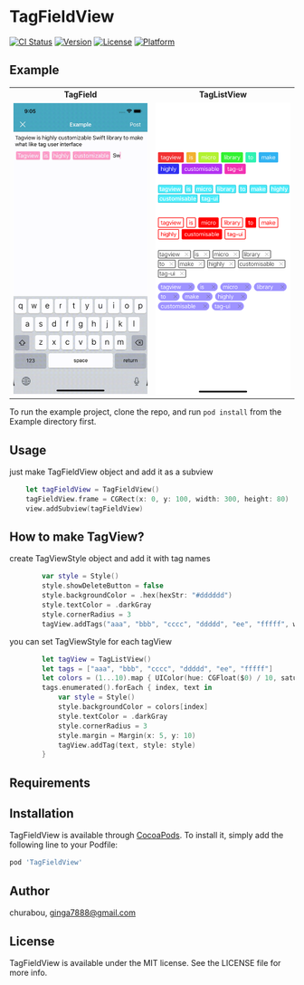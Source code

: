 # TagFieldView

[![CI Status](https://img.shields.io/travis/churabou/TagFieldView.svg?style=flat)](https://travis-ci.org/churabou/TagFieldView)
[![Version](https://img.shields.io/cocoapods/v/TagFieldView.svg?style=flat)](https://cocoapods.org/pods/TagFieldView)
[![License](https://img.shields.io/cocoapods/l/TagFieldView.svg?style=flat)](https://cocoapods.org/pods/TagFieldView)
[![Platform](https://img.shields.io/cocoapods/p/TagFieldView.svg?style=flat)](https://cocoapods.org/pods/TagFieldView)

## Example

<table>
   <tr>
     <th>TagField</th>
     <th>TagListView</th>
  </tr>
  <tr>
    <td><img src="./Assets/demo.gif" width="250"/></td>
    <td><img src="./Assets/img.png" width="250"/></td>
  </tr>
</table>

To run the example project, clone the repo, and run `pod install` from the Example directory first.


## Usage

just make TagFieldView object and add it as a subview

``` .swift
    let tagFieldView = TagFieldView()
    tagFieldView.frame = CGRect(x: 0, y: 100, width: 300, height: 80)
    view.addSubview(tagFieldView)
```



## How to make TagView?

create TagViewStyle object and add it with tag names

``` .swift
        var style = Style()
        style.showDeleteButton = false
        style.backgroundColor = .hex(hexStr: "#dddddd")
        style.textColor = .darkGray
        style.cornerRadius = 3        
        tagView.addTags("aaa", "bbb", "cccc", "ddddd", "ee", "fffff", with: style)
```

you can set TagViewStyle for each tagView

``` .swift
        let tagView = TagListView()
        let tags = ["aaa", "bbb", "cccc", "ddddd", "ee", "fffff"]
        let colors = (1...10).map { UIColor(hue: CGFloat($0) / 10, saturation: 1, brightness: 1, alpha: 1)}        
        tags.enumerated().forEach { index, text in
            var style = Style()
            style.backgroundColor = colors[index]
            style.textColor = .darkGray
            style.cornerRadius = 3
            style.margin = Margin(x: 5, y: 10)
            tagView.addTag(text, style: style)
        }
```


## Requirements

## Installation

TagFieldView is available through [CocoaPods](https://cocoapods.org). To install
it, simply add the following line to your Podfile:

```ruby
pod 'TagFieldView'
```

## Author

churabou, ginga7888@gmail.com

## License

TagFieldView is available under the MIT license. See the LICENSE file for more info.
